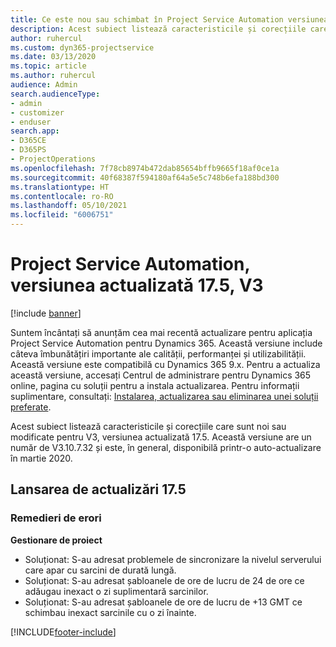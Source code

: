 ```yaml
---
title: Ce este nou sau schimbat în Project Service Automation versiunea actualizată 17.5, Hotfix, V3
description: Acest subiect listează caracteristicile și corecțiile care sunt disponibile în Project Service Automation V3, versiunea actualizată 17.5, V3.
author: ruhercul
ms.custom: dyn365-projectservice
ms.date: 03/13/2020
ms.topic: article
ms.author: ruhercul
audience: Admin
search.audienceType:
- admin
- customizer
- enduser
search.app:
- D365CE
- D365PS
- ProjectOperations
ms.openlocfilehash: 7f78cb8974b472dab85654bffb9665f18af0ce1a
ms.sourcegitcommit: 40f68387f594180af64a5e5c748b6efa188bd300
ms.translationtype: HT
ms.contentlocale: ro-RO
ms.lasthandoff: 05/10/2021
ms.locfileid: "6006751"
---
```

# <a name="project-service-automation-update-release-175-v3"></a>Project Service Automation, versiunea actualizată 17.5, V3

[!include [banner](../includes/psa-now-project-operations.md)]

Suntem încântați să anunțăm cea mai recentă actualizare pentru aplicația Project Service Automation pentru Dynamics 365. Această versiune include câteva îmbunătățiri importante ale calității, performanței și utilizabilității.  Această versiune este compatibilă cu Dynamics 365 9.x. Pentru a actualiza această versiune, accesați Centrul de administrare pentru Dynamics 365 online, pagina cu soluții pentru a instala actualizarea. Pentru informații suplimentare, consultați: [Instalarea, actualizarea sau eliminarea unei soluții preferate](/power-platform/admin/install-remove-preferred-solution).

Acest subiect listează caracteristicile și corecțiile care sunt noi sau modificate pentru V3, versiunea actualizată 17.5. Această versiune are un număr de V3.10.7.32 și este, în general, disponibilă printr-o auto-actualizare în martie 2020.


## <a name="update-release-175"></a>Lansarea de actualizări 17.5

### <a name="bug-fixes"></a>Remedieri de erori


**Gestionare de proiect**

- Soluționat: S-au adresat problemele de sincronizare la nivelul serverului care apar cu sarcini de durată lungă.
- Soluționat: S-au adresat șabloanele de ore de lucru de 24 de ore ce adăugau inexact o zi suplimentară sarcinilor.
- Soluționat: S-au adresat șabloanele de ore de lucru de +13 GMT ce schimbau inexact sarcinile cu o zi înainte.



[!INCLUDE[footer-include](../includes/footer-banner.md)]